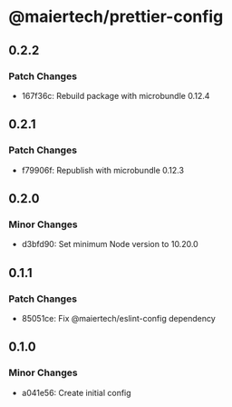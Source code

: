 # @maiertech/prettier-config

## 0.2.2

### Patch Changes

- 167f36c: Rebuild package with microbundle 0.12.4

## 0.2.1

### Patch Changes

- f79906f: Republish with microbundle 0.12.3

## 0.2.0

### Minor Changes

- d3bfd90: Set minimum Node version to 10.20.0

## 0.1.1

### Patch Changes

- 85051ce: Fix @maiertech/eslint-config dependency

## 0.1.0

### Minor Changes

- a041e56: Create initial config
